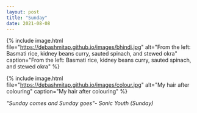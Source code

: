 ```yaml
---
layout: post
title: "Sunday"
date: 2021-08-08
---
```


{% 
include image.html 
file="https://debashmitap.github.io/images/bhindi.jpg" 
alt="From the left: Basmati rice, kidney beans curry, sauted spinach, and stewed okra" 
caption="From the left: Basmati rice, kidney beans curry, sauted spinach, and stewed okra" 
%}


{% 
include image.html 
file="https://debashmitap.github.io/images/colour.jpg" 
alt="My hair after colouring" 
caption="My hair after colouring" 
%}

*"Sunday comes and Sunday goes"- Sonic Youth (Sunday)* 
